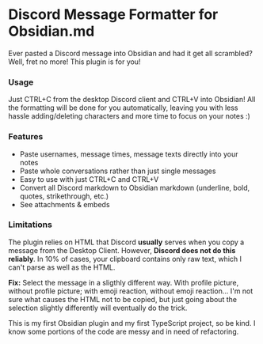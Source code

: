 # Discord Message Formatter for Obsidian.md
Ever pasted a Discord message into Obsidian and had it get all scrambled? Well, fret no more! This plugin is for you!

### Usage
Just CTRL+C from the desktop Discord client and CTRL+V into Obsidian! All the formatting will be done for you automatically, leaving you with less hassle adding/deleting characters and more time to focus on your notes :)

### Features
- Paste usernames, message times, message texts directly into your notes
- Paste whole conversations rather than just single messages
- Easy to use with just CTRL+C and CTRL+V
- Convert all Discord markdown to Obsidian markdown (underline, bold, quotes, strikethrough, etc.)
- See attachments & embeds

### Limitations
The plugin relies on HTML that Discord **usually** serves when you copy a message from the Desktop Client. However, **Discord does not do this reliably**. In 10% of cases, your clipboard contains only raw text, which I can't parse as well as the HTML.

**Fix:** Select the message in a sligthly different way. With profile picture, without profile picture; with emoji reaction, without emoji reaction... I'm not sure what causes the HTML not to be copied, but just going about the selection slightly differently will eventually do the trick.

This is my first Obsidian plugin and my first TypeScript project, so be kind. I know some portions of the code are messy and in need of refactoring.
